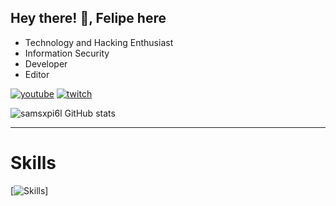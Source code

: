 ## Hey there! 👋, Felipe here

- Technology and Hacking Enthusiast
- Information Security
- Developer
- Editor

[![youtube](https://img.shields.io/badge/YouTube-FF0000?style=for-the-badge&logo=youtube&logoColor=white)](https://www.youtube.com/@felipe0x01) [![twitch](https://img.shields.io/badge/Twitch-9146FF?style=for-the-badge&logo=twitch&logoColor=white)](https://www.twitch.tv/samsxpi6l)

![samsxpi6l GitHub stats](https://github-readme-stats.vercel.app/api?username=0x0samsxpi6l&show_icons=true&theme=highcontrast)

---

# Skills
[![Skills](https://skillicons.dev/icons?i=js,html,css,bash,powershell,php,mysql,c,py,sqlite,linux)]
